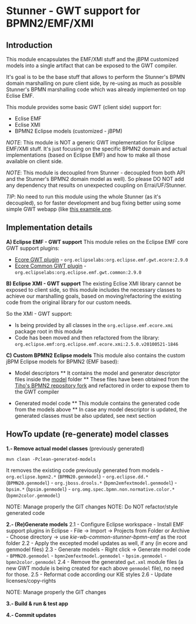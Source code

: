 # Stunner - GWT support for BPMN2/EMF/XMI

## Introduction

This module encapsulates the EMF/XMI stuff and the jBPM customized models into a single artifact that can be exposed to the GWT compiler.

It's goal is to be the base stuff that allows to perform the Stunner's BPMN domain marshalling on pure client side, by re-using as much as possible Stunner's BPMN marshalling code which was already implemented on top Eclise EMF.

This module provides some basic GWT (client side) support for:

- Eclise EMF
- Eclise XMI
- BPMN2 Eclipse models (customized - jBPM)

_NOTE_: This module is NOT a generic GWT implementation for Eclipse EMF/XMI stuff. It's just focusing on the specific BPMN2 domain and actual implementations (based on Eclipse EMF) and how to make all those available on client side.

_NOTE_: This module is decoupled from Stunner - decoupled from both API and the Stunner's BPMN2 domain model as well). So please DO NOT add any dependency that results on unexpected coupling on Errai/UF/Stunner.

_TIP_: No need to run this module using the whole Stunner (as it's decoupled), so for faster development and bug fixing better using some simple GWT webapp (like [this example one](https://github.com/romartin/gwt-bpmn-marshallers).

## Implementation details

**A) Eclipse EMF - GWT support**
This module relies on the Eclipse EMF core GWT support plugins:

- [Ecore GWT plugin](https://github.com/eclipse/emf/tree/master/plugins/org.eclipse.emf.gwt.ecore) - `org.eclipselabs:org.eclipse.emf.gwt.ecore:2.9.0`
- [Ecore Common GWT plugin](https://github.com/eclipse/emf/tree/master/plugins/org.eclipse.emf.gwt.common) - `org.eclipselabs:org.eclipse.emf.gwt.common:2.9.0`

**B) Eclipse XMI - GWT support**
The existing Eclise XMI library cannot be exposed to client side, so this module includes the necessary classes to achieve our marshalling goals, based on moving/refactoring the existing code from the original library for our custom needs.

So the XMI - GWT support:

- Is being provided by all classes in the `org.eclipse.emf.ecore.xmi` package root in this module
- Code has been moved and then refactored from the library: `org.eclipse.emf:org.eclipse.emf.ecore.xmi:2.5.0.v20100521-1846`

**C) Custom BPMN2 Eclipse models**
This module also contains the custom jBPM Eclipse models for BPMN2 (EMF based):

- Model descriptors
  ** It contains the model and generator descriptor files inside the [model](./model) folder
  ** These files have been obtained from the [Tiho's BPMN2 repository fork](https://github.com/tsurdilo/bpmn2) and refactored in order to expose them to the GWT compiler

- Generated model code
  ** This module contains the generated code from the models above
  ** In case any model descriptor is updated, the generated classes must be also updated, see next section

## HowTo update (re-generate) model classes

**1.- Remove actual model classes** (previously generated)

    mvn clean -Pclean-generated-models

It removes the existing code previously generated from models - `org.eclipse.bpmn2.*` (`BPMN20.genmodel`) - `org.eclipse.dd.*` (`BPMN20.genmodel`) - `org.jboss.drools.*` (`bpmn2emfextmodel.genmodel`) - `bpsim.*` (`bpsim.genmodel`) - `org.omg.spec.bpmn.non.normative.color.*` (`bpmn2color.genmodel`)

NOTE: Manage properly the GIT changes
NOTE: Do NOT refactor/style generated code

**2.- (Re)Generate models**
2.1 - Configure Eclipse workspace - Install EMF support plugins in Eclipse - File -> Import -> Projects from Folder or Archive - Choose directory -> use _kie-wb-common-stunner-bpmn-emf_ as the root folder
2.2 - Apply the excepted model updates as well, if any (in ecore and genmodel files)
2.3 - Generate models - Right click -> Generate model code - `BPMN20.genmodel` - `bpmn2emfextmodel.genmodel` - `bpsim.genmodel` - `bpmn2color.genmodel`
2.4 - Remove the generated `gwt.xml` module files (a new GWT module is being created for each above `genmodel` file), no need for those.
2.5 - Reformat code according our KIE styles
2.6 - Update licenses/copy-rights

NOTE: Manage properly the GIT changes

**3.- Build & run & test app**

**4.- Commit updates**
